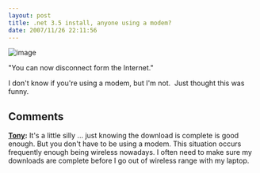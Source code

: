 ```yaml
---
layout: post
title: .net 3.5 install, anyone using a modem?
date: 2007/11/26 22:11:56
---
```



![image](blogs/jason_meridth/WindowsLiveWriter/.net3.5installanyoneusingamodem_F1B9/image_thumb.png)

"You can now disconnect form the Internet."

I don't know if you're using a modem, but I'm not.  Just thought this was funny.

## Comments

**[Tony](#210 "2007-11-28 16:52:08"):** It's a little silly ... just knowing the download is complete is good enough. But you don't have to be using a modem. This situation occurs frequently enough being wireless nowadays. I often need to make sure my downloads are complete before I go out of wireless range with my laptop.

